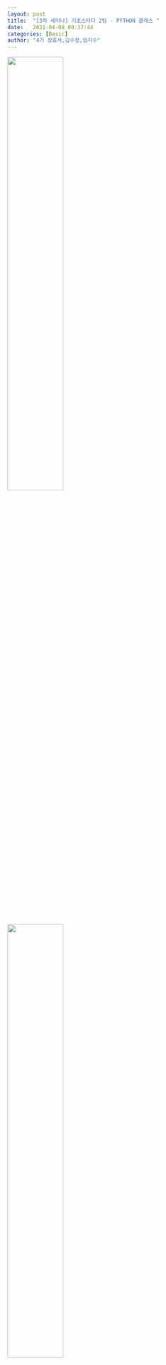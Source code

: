 ```yaml
---
layout: post
title:  "[3차 세미나] 기초스터디 2팀 - PYTHON 클래스 "
date:   2021-04-08 09:37:44
categories: [Basic]
author: "4기 장효서,김수정,임지수"
---
```


<img src="{{ site.baseurl }}/images/b14/1.png"  width="50%" height="50%">

<img src="{{ site.baseurl }}/images/b14/2.png"  width="50%" height="50%">

<img src="{{ site.baseurl }}/images/b14/3.png"  width="50%" height="50%">

<img src="{{ site.baseurl }}/images/b14/4.png"  width="50%" height="50%">

<img src="{{ site.baseurl }}/images/b14/1.png"  width="50%" height="50%">
